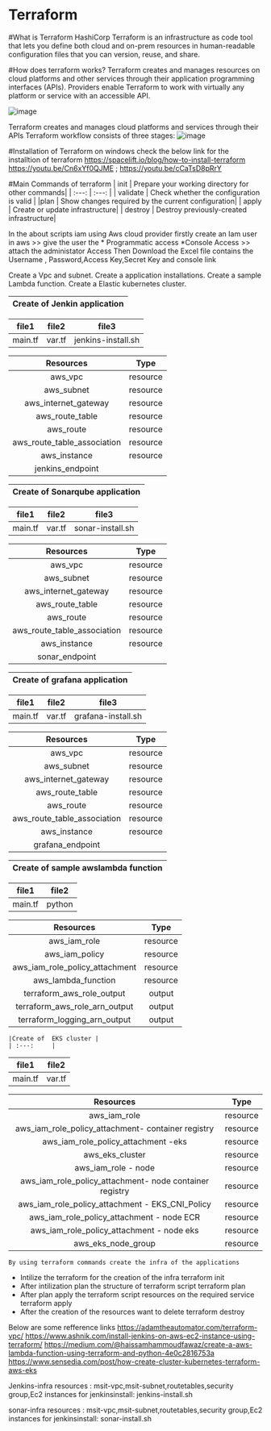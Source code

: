# Terraform
#What is Terraform
 HashiCorp Terraform is an infrastructure as code tool that lets you define both cloud and on-prem resources in human-readable configuration files that you can version,   reuse, and share.

#How does terraform works?
 Terraform creates and manages resources on cloud platforms and other services through their application programming interfaces (APIs). Providers enable Terraform to   work with virtually any platform or service with an accessible API.

 ![image](https://user-images.githubusercontent.com/90096333/179201143-4cbcc9b7-0a2d-4371-8a02-b06a2aad71fc.png)

  Terraform creates and manages cloud platforms and services through their APIs
  Terraform workflow consists of three stages:
  ![image](https://user-images.githubusercontent.com/90096333/179211668-773c72e5-f046-4a02-a80f-48a2e02e3813.png)

 #Installation of Terraform on windows
 check the below link for the installtion of terraform
 https://spacelift.io/blog/how-to-install-terraform
 https://youtu.be/Cn6xYf0QJME ;
 https://youtu.be/cCaTsD8pRrY 
 
  #Main Commands of terraform 
   | init      |    Prepare your working directory for other commands|
   | :---:     | :---:    |
   | validate    |  Check whether the configuration is valid |
   |plan      |    Show changes required by the current configuration|
   | apply       |  Create or update infrastructure|
   | destroy     |  Destroy previously-created infrastructure|
 
 In the about scripts iam using Aws cloud provider
 firstly create an Iam user in aws >> give the user the * Programmatic access *Console Access >> attach the administator Access 
 Then Download the Excel file contains the Username , Password,Access Key,Secret Key and console link 
 
 Create a Vpc and subnet.
 Create a application installations.
 Create a sample Lambda function.
 Create a Elastic kubernetes cluster.
 
 |Create of  Jenkin application |
  | :---:     |
  
  | file1 | file2 | file3 |
  | :---:  | :---: | :---: |
  |main.tf | var.tf| jenkins-install.sh  | 
  
   | Resources  | Type     |
   | :---:      | :---:    |
   |  aws_vpc  | resource |
   | aws_subnet | resource |
   | aws_internet_gateway | resource | 
   | aws_route_table | resource |
   | aws_route | resource |
   | aws_route_table_association | resource |
   |aws_instance | resource |
   |jenkins_endpoint |    |
   
   |Create of  Sonarqube application |
  | :---:     |
  
  | file1 | file2 | file3 |
  | :---:  | :---: | :---: |
  |main.tf | var.tf| sonar-install.sh  | 
  
   | Resources  | Type     |
   | :---:      | :---:    |
   |  aws_vpc  | resource |
   | aws_subnet | resource |
   | aws_internet_gateway | resource | 
   | aws_route_table | resource |
   | aws_route | resource |
   | aws_route_table_association | resource |
   |aws_instance | resource |
   |sonar_endpoint |    |
   
   |Create of  grafana application |
  | :---:     |
  
  | file1 | file2 | file3 |
  | :---:  | :---: | :---: |
  |main.tf | var.tf| grafana-install.sh  | 
  
   | Resources  | Type     |
   | :---:      | :---:    |
   |  aws_vpc  | resource |
   | aws_subnet | resource |
   | aws_internet_gateway | resource | 
   | aws_route_table | resource |
   | aws_route | resource |
   | aws_route_table_association | resource |
   |aws_instance | resource |
   |grafana_endpoint |    |
   
   |Create of  sample awslambda function |
  | :---:     |
  
  | file1 | file2 | 
  | :---:  | :---: |
  |main.tf | python|  
  
   | Resources  | Type     |
   | :---:      | :---:    |
   |  aws_iam_role | resource |
   |aws_iam_policy | resource |
   | aws_iam_role_policy_attachment | resource | 
   | aws_lambda_function | resource |
   | terraform_aws_role_output | output  |
   | terraform_aws_role_arn_output | output  |
   |terraform_logging_arn_output | output |
   
    |Create of  EKS cluster |
    | :---:     |
  
  | file1 | file2 | 
  | :---:  | :---: |
  |main.tf | var.tf|  
  
   | Resources  | Type     |
   | :---:      | :---:    |
   |  aws_iam_role | resource |
   |aws_iam_role_policy_attachment- container registry | resource |
   | aws_iam_role_policy_attachment -eks | resource | 
   | aws_eks_cluster | resource |
   |  aws_iam_role - node | resource |
   |aws_iam_role_policy_attachment- node container registry | resource |
   | aws_iam_role_policy_attachment - EKS_CNI_Policy | resource | 
   | aws_iam_role_policy_attachment - node ECR | resource | 
   | aws_iam_role_policy_attachment - node eks | resource | 
   | aws_eks_node_group | resource |
   
   
    By using terraform commands create the infra of the applications
   * Intilize the terraform for the creation of the infra 
     terraform init
   * After intilization plan the structure of terraform script
    terraform plan
   *  After plan apply the terraform script resources on the required service
    terraform apply
   * After the creation of the resources want to delete 
    terraform destroy
   
   
   
   
 Below are some refference links
 https://adamtheautomator.com/terraform-vpc/
 https://www.ashnik.com/install-jenkins-on-aws-ec2-instance-using-terraform/
 https://medium.com/@haissamhammoudfawaz/create-a-aws-lambda-function-using-terraform-and-python-4e0c2816753a
 https://www.sensedia.com/post/how-create-cluster-kubernetes-terraform-aws-eks

Jenkins-infra 
resources : msit-vpc,msit-subnet,routetables,security group,Ec2 instances
for jenkinsinstall: jenkins-install.sh

sonar-infra
resources : msit-vpc,msit-subnet,routetables,security group,Ec2 instances
for jenkinsinstall: sonar-install.sh

